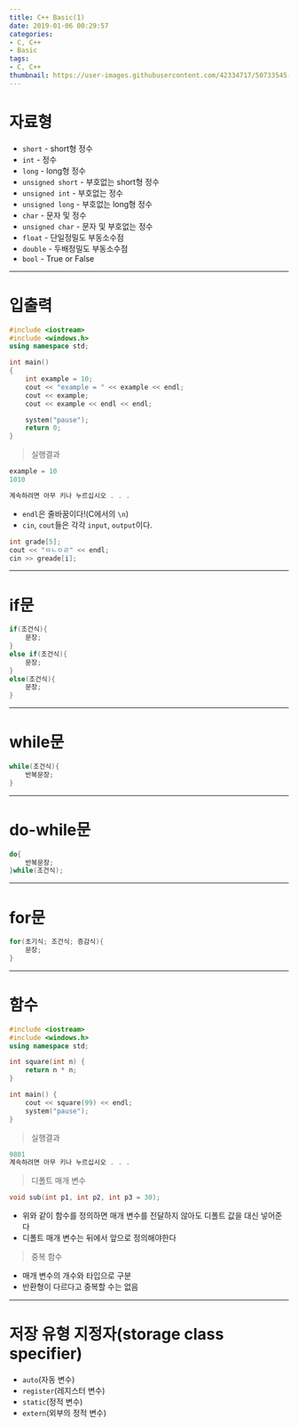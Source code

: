 ```yaml
---
title: C++ Basic(1)
date: 2019-01-06 00:29:57
categories:
- C, C++
- Basic
tags:
- C, C++
thumbnail: https://user-images.githubusercontent.com/42334717/50733545-d2443300-11d2-11e9-981a-0a81acd87eb5.png
---
```

# 자료형

+ `short` - short형 정수
+ `int` - 정수
+ `long` -  long형 정수
+ `unsigned short` - 부호없는 short형 정수
+ `unsigned int` - 부호없는 정수
+ `unsigned long` - 부호없는 long형 정수
+ `char` - 문자 및 정수
+ `unsigned char` - 문자 및 부호없는 정수
+ `float` - 단일정밀도 부동소수점
+ `double` - 두배정밀도 부동소수점
+ `bool` - True or False
<!-- more -->
***
# 입출력

~~~C++
#include <iostream>
#include <windows.h>
using namespace std;

int main()
{
	int example = 10;
	cout << "example = " << example << endl;
	cout << example;
	cout << example << endl << endl;

	system("pause");
	return 0;
}
~~~
> 실행결과

~~~C++
example = 10
1010

계속하려면 아무 키나 누르십시오 . . .
~~~
+ `endl`은 줄바꿈이다!(C에서의 `\n`)
+ `cin`, `cout`들은 각각 `input`, `output`이다.

~~~C++
int grade[5];
cout << "ㅁㄴㅇㄹ" << endl;
cin >> greade[i];
~~~
***
# if문

~~~C++
if(조건식){
    문장;
}
else if(조건식){
    문장;
}
else(조건식){
    문장;
}
~~~
***
# while문

~~~C++
while(조건식){
    반복문장;
}
~~~
***
# do-while문

~~~C++
do{
    반복문장;
}while(조건식);
~~~
***
# for문

~~~C++
for(초기식; 조건식; 증감식){
    문장;
}
~~~
***
# 함수

~~~C++
#include <iostream>
#include <windows.h>
using namespace std;

int square(int n) {
	return n * n;
}

int main() {
	cout << square(99) << endl;
	system("pause");
}
~~~
> 실행결과

~~~C++
9801
계속하려면 아무 키나 누르십시오 . . .
~~~
> 디폴트 매개 변수

~~~C++
void sub(int p1, int p2, int p3 = 30);
~~~
+ 위와 같이 함수를 정의하면 매개 변수를 전달하지 않아도 디폴트 값을 대신 넣어준다
+ 디폴트 매개 변수는 뒤에서 앞으로 정의해야한다

> 중복 함수

+ 매개 변수의 개수와 타입으로 구분
+ 반환형이 다르다고 중복할 수는 없음

***
# 저장 유형 지정자(storage class specifier)

+ `auto`(자동 변수)
+ `register`(레지스터 변수)
+ `static`(정적 변수)
+ `extern`(외부의 정적 변수)
